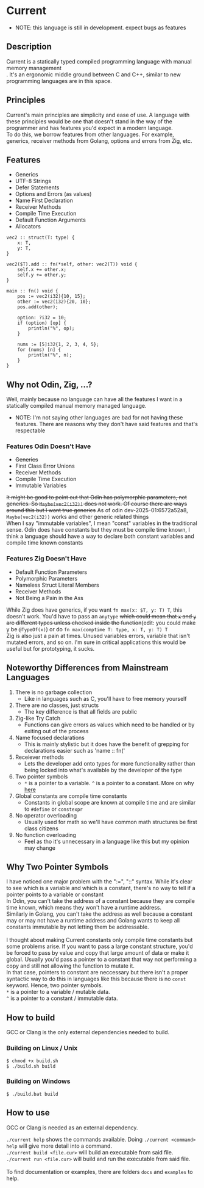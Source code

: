 # Current
- NOTE: this language is still in development. expect bugs as features<br>

## Description
Current is a statically typed compiled programming language with manual memory management<br>.
It's an ergonomic middle ground between C and C++, similar to new programming languages are in this space.<br>

## Principles
Current's main principles are simplicity and ease of use. A language with these principles would be one that doesn't stand in the way of the programmer and has features you'd expect in a modern language.<br>
To do this, we borrow features from other languages. For example, generics, receiver methods from Golang, options and errors from Zig, etc.

## Features
- Generics
- UTF-8 Strings
- Defer Statements
- Options and Errors (as values)
- Name First Declaration
- Receiver Methods
- Compile Time Execution
- Default Function Arguments
- Allocators

```odin
vec2 :: struct(T: type) {
    x: T,
    y: T,
}

vec2($T).add :: fn(*self, other: vec2(T)) void {
    self.x += other.x;
    self.y += other.y;
}

main :: fn() void {
    pos := vec2(i32){10, 15};
    other := vec2(i32){20, 10};
    pos.add(other);

    option: ?i32 = 10;
    if (option) [op] {
        println("%", op);
    }

    nums := [5]i32{1, 2, 3, 4, 5};
    for (nums) [n] {
        println("%", n);
    }
}
```

## Why not Odin, Zig, ...?
Well, mainly because no language can have all the features I want in a statically compiled manual memory managed language.
- NOTE: I'm not saying other languages are bad for not having these features. There are reasons why they don't have said features and that's respectable

### Features Odin Doesn't Have
- <del>Generics</del>
- First Class Error Unions
- Receiver Methods
- Compile Time Execution
- Immutable Variables

<del>It might be good to point out that Odin has polymorphic parameters, not generics. So `Maybe(vec2(i32))` does not work. Of course there are ways around this but I want true generics</del> As of odin dev-2025-01:6572a52a8, `Maybe(vec2(i32))` works and other generic related things<br>
When I say "immutable variables", I mean "const" variables in the traditional sense. Odin does have constants but they must be compile time known, I think a language should have a way to declare both constant variables and compile time known constants

### Features Zig Doesn't Have
- Default Function Parameters
- Polymorphic Parameters
- Nameless Struct Literal Members
- Receiver Methods
- Not Being a Pain in the Ass

While Zig does have generics, if you want `fn max(x: $T, y: T) T`, this doesn't work. You'd have to pass an `anytype` <del>which could mean that `x` and `y` are different types unless checked inside the function</del>(edit: you could make y be `@TypeOf(x)`) or do `fn max(comptime T: type, x: T, y: T) T`<br>
Zig is also just a pain at times. Unused variables errors, variable that isn't mutated errors, and so on. I'm sure in critical applications this would be useful but for prototyping, it sucks.

## Noteworthy Differences from Mainstream Languages
1. There is no garbage collection
    - Like in languages such as C, you'll have to free memory yourself
1. There are no classes, just structs
    - The key difference is that all fields are public
1. Zig-like Try Catch
    - Functions can give errors as values which need to be handled or by exiting out of the process
1. Name focused declarations
    - This is mainly stylistic but it does have the benefit of grepping for declarations easier such as 'name :: fn('
1. Receiever methods
    - Lets the developer add onto types for more functionality rather than being locked into what's available by the developer of the type
1. Two pointer symbols
    - `*` is a pointer to a variable. `^` is a pointer to a constant. More on why <a href="#why-two-pointer-symbols">here</a>
1. Global constants are compile time constants
    - Constants in global scope are known at compile time and are similar to `#define` or `constexpr`
1. No operator overloading
    - Usually used for math so we'll have common math structures be first class citizens
1. No function overloading
    - Feel as tho it's unnecessary in a language like this but my opinion may change

## Why Two Pointer Symbols
I have noticed one major problem with the ":=", "::" syntax. While it's clear to see which is a variable and which is a constant, there's no way to tell if a pointer points to a variable or constant<br>
In Odin, you can't take the address of a constant because they are compile time known, which means they won't have a runtime address.<br>
Similarly in Golang, you can't take the address as well because a constant may or may not have a runtime address and Golang wants to keep all constants immutable by not letting them be addressable.<br>
<br>
I thought about making Current constants only compile time constants but some problems arise. If you want to pass a large constant structure, you'd be forced to pass by value and copy that large amount of data or make it global. Usually you'd pass a pointer to a constant that way not performing a copy and still not allowing the function to mutate it.<br>
In that case, pointers to constant are neccessary but there isn't a proper syntactic way to do this in languages like this because there is no `const` keyword. Hence, two pointer symbols.<br>
`*` is a pointer to a variable / mutable data.<br>
`^` is a pointer to a constant / immutable data.<br>

## How to build
GCC or Clang is the only external dependencies needed to build.

### Building on Linux / Unix
```console
$ chmod +x build.sh
$ ./build.sh build
```

### Building on Windows
```console
$ ./build.bat build
```

## How to use
GCC or Clang is needed as an external dependency.

`./current help` shows the commands available. Doing `./current <command> help` will give more detail into a command.<br>
`./current build <file.cur>` will build an executable from said file.<br>
`./current run <file.cur>` will build and run the executable from said file.<br>
<br>
To find documentation or examples, there are folders `docs` and `examples` to help.
